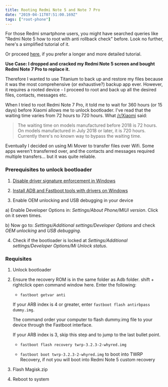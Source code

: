 ```yaml
---
title: Rooting Redmi Note 5 and Note 7 Pro
date: "2019-04-11T07:51:00.169Z"
tags: ["root-phone"]
---
```


For those Redmi smartphone users, you might have searched queries like "Redmi Note 5 how to root with anti rollback check" before. Look no further, here's a simplified tutorial of it. 

Or proceed [here](https://miui.blog/redmi-note-5/root-bypass-arb/), if you prefer a longer and more detailed tutorial. 

**Use Case: I dropped and cracked my Redmi Note 5 screen and bought Redmi Note 7 Pro to replace it.**   

Therefore I wanted to use Titanium to back up and restore my files because it was the most comprehensive (or exhaustive?) backup app ever. 
However, it requires a rooted device - I proceed to root and back up all the desired files, contacts, messages etc. 

When I tried to root Redmi Note 7 Pro, it told me to wait for 360 hours (or 15 days) before Xiaomi allows me to unlock bootloader. I've read that the waiting time varies from 72 hours to 720 hours. What [/r/Xiaomi](https://www.reddit.com/r/Xiaomi) said: 

> The waiting time on models manufactured before 2018 is 72 hours. On models manufactured in July 2018 or later, it is 720 hours. Currently there's no known way to bypass the waiting time.

Eventually I decided on using Mi Mover to transfer files over Wifi. Some apps weren't transferred over, and the contacts and messages required multiple transfers... but it was quite reliable. 

### Prerequisites to unlock bootloader ###
1. [Disable driver signature enforcement in Windows](http://en.miui.com/thread-237673-1-1.html)

2. [Install ADB and Fastboot tools with drivers on Windows](https://forum.xda-developers.com/showthread.php?t=2588979)

3. Enable OEM unlocking and USB debugging in your device

  a) Enable Developer Options in: *Settings/About Phone/MIUI version*. Click on it seven times.

  b) Now go to: *Settings/Additional settings/Developer Options* and check *OEM unlocking* and *USB debugging*.

4. Check if the bootloader is locked at *Settings/Additional settings/Developer Options/Mi Unlock status*.

### Requisites ###
1. Unlock bootloader

2. Ensure the recovery ROM is in the same folder as Adb folder. shift + rightclick open command window here. Enter the following:

    * `fastboot getvar anti` 
    
    If your ARB index is 4 or greater, enter `fastboot flash antirbpass dummy.img`. 
    
    The command order your computer to flash dummy.img file to your device through the Fastboot interface. 
    
    If your ARB index is 3, skip this step and to jump to the last bullet point.

    * `fastboot flash recovery twrp-3.2.3-2-whyred.img`

    * `fastboot boot twrp-3.2.3-2-whyred.img` to boot into TWRP Recovery, if not you will boot into Redmi Note 5 custom recovery

3. Flash Magisk.zip

4. Reboot to system
